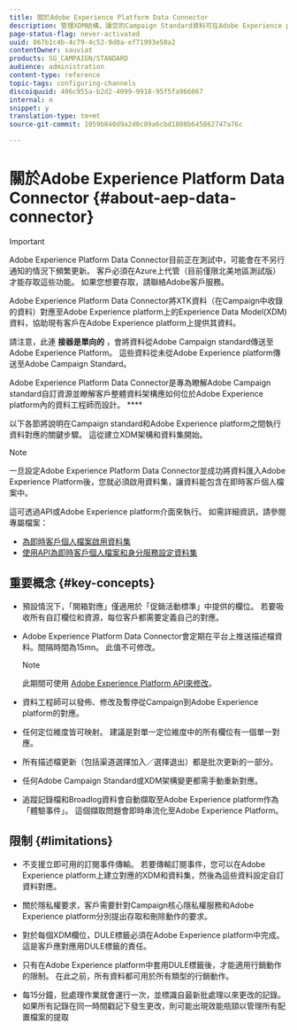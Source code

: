 ```yaml
---
title: 關於Adobe Experience Platform Data Connector
description: 管理XDM結構，讓您的Campaign Standard資料可在Adobe Experience platform上使用。
page-status-flag: never-activated
uuid: 867b1c4b-4c79-4c52-9d0a-ef71993e50a2
contentOwner: sauviat
products: SG_CAMPAIGN/STANDARD
audience: administration
content-type: reference
topic-tags: configuring-channels
discoiquuid: 406c955a-b2d2-4099-9918-95f5fa966067
internal: n
snippet: y
translation-type: tm+mt
source-git-commit: 1059b840d9a2d0c89a6cbd1808b645862747a76c

---
```



# 關於Adobe Experience Platform Data Connector {#about-aep-data-connector}

>[!IMPORTANT]
>
>Adobe Experience Platform Data Connector目前正在測試中，可能會在不另行通知的情況下頻繁更新。 客戶必須在Azure上代管（目前僅限北美地區測試版）才能存取這些功能。 如果您想要存取，請聯絡Adobe客戶服務。

Adobe Experience Platform Data Connector將XTK資料（在Campaign中收錄的資料）對應至Adobe Experience platform上的Experience Data Model(XDM)資料，協助現有客戶在Adobe Experience platform上提供其資料。

請注意，此連 **接器是單向的** ，會將資料從Adobe Campaign standard傳送至Adobe Experience Platform。 這些資料從未從Adobe Experience platform傳送至Adobe Campaign Standard。

Adobe Experience Platform Data Connector是專為瞭解Adobe Campaign standard自訂資源並瞭解客戶整體資料架構應如何位於Adobe Experience platform內的資料工程師而設計。 ****

以下各節將說明在Campaign standard和Adobe Experience platform之間執行資料對應的關鍵步驟。 這從建立XDM架構和資料集開始。

>[!NOTE]
>一旦設定Adobe Experience Platform Data Connector並成功將資料匯入Adobe Experience Platform後，您就必須啟用資料集，讓資料能包含在即時客戶個人檔案中。
>
>這可透過API或Adobe Experience platform介面來執行。 如需詳細資訊，請參閱專屬檔案：
>
>* [為即時客戶個人檔案啟用資料集](https://www.adobe.io/apis/experienceplatform/home/tutorials/alltutorials.html#!api-specification/markdown/narrative/tutorials/data_ingestion_tutorial/data_ingestion_tutorial.md)
>* [使用API為即時客戶個人檔案和身分服務設定資料集](https://www.adobe.io/apis/experienceplatform/home/tutorials/alltutorials.html#!api-specification/markdown/narrative/tutorials/unified_profile_dataset_tutorial/unified_profile_dataset_api_tutorial.md)


## 重要概念 {#key-concepts}

* 預設情況下，「開箱對應」僅適用於「促銷活動標準」中提供的欄位。 若要吸收所有自訂欄位和資源，每位客戶都需要定義自己的對應。

* Adobe Experience Platform Data Connector會定期在平台上推送描述檔資料&#x200B;。間隔時間為15mn。 此值不可修改。

   >[!NOTE]
   >
   >此期間可使用 [Adobe Experience Platform API來修改](https://www.adobe.io/apis/experienceplatform/home/tutorials/alltutorials.html#!api-specification/markdown/narrative/tutorials/authenticate_to_acp_tutorial/authenticate_to_acp_tutorial.md)。

* 資料工程師可以發佈、修改及暫停從Campaign到Adobe Experience platform的對應。

* 任何定位維度皆可映射。 建議是對單一定位維度中的所有欄位有一個單一對應。

* 所有描述檔更新（包括渠道選擇加入／選擇退出）都是批次更新的一部分。

* 任何Adobe Campaign Standard或XDM架構變更都需手動重新對應&#x200B;。

* 追蹤記錄檔和Broadlog資料會自動擷取至Adobe Experience platform作為「體驗事件」。 這個擷取問題會即時串流化至Adobe Experience Platform。

## 限制 {#limitations}

* 不支援立即可用的訂閱事件傳輸。 若要傳輸訂閱事件，您可以在Adobe Experience platform上建立對應的XDM和資料集，然後為這些資料設定自訂資料對應。

* 關於隱私權要求，客戶需要針對Campaign核心隱私權服務和Adobe Experience platform分別提出存取和刪除動作的要求。

* 對於每個XDM欄位，DULE標籤必須在Adobe Experience platform中完成。 這是客戶應對應用DULE標籤的責任。

* 只有在Adobe Experience platform中套用DULE標籤後，才能適用行銷動作的限制。 在此之前，所有資料都可用於所有類型的行銷動作。

* 每15分鐘，批處理作業就會運行一次，並標識自最新批處理以來更改的記錄。 如果所有記錄在同一時間戳記下發生更改，則可能出現效能瓶頸以管理所有配置檔案的提取

